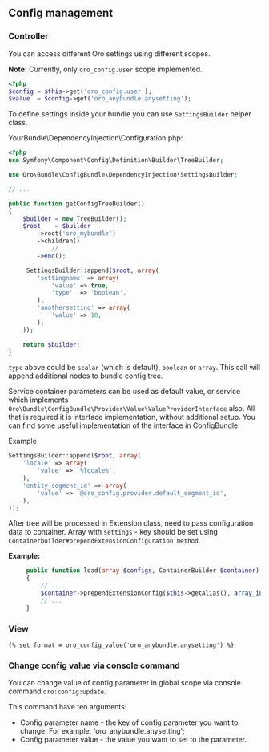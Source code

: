 ## Config management ##
### Controller ###
You can access different Oro settings using different scopes.

**Note:** Currently, only `oro_config.user` scope implemented.

``` php
<?php
$config = $this->get('oro_config.user');
$value  = $config->get('oro_anybundle.anysetting');
```

To define settings inside your bundle you can use `SettingsBuilder` helper class.

YourBundle\DependencyInjection\Configuration.php:

``` php
<?php
use Symfony\Component\Config\Definition\Builder\TreeBuilder;

use Oro\Bundle\ConfigBundle\DependencyInjection\SettingsBuilder;

// ...

public function getConfigTreeBuilder()
{
    $builder = new TreeBuilder();
    $root    = $builder
        ->root('oro_mybundle')
        ->children()
            // ...
        ->end();

     SettingsBuilder::append($root, array(
        'settingname' => array(
            'value' => true,
            'type'  => 'boolean',
        ),
        'anothersetting' => array(
            'value' => 10,
        ),
    ));

    return $builder;
}
```

`type` above could be `scalar` (which is default), `boolean` or `array`.
This call will append additional nodes to bundle config tree.

Service container parameters can be used as default value, or service which implements `Oro\Bundle\ConfigBundle\Provider\Value\ValueProviderInterface` also. All that is required it is interface implementation, without additional setup. You can find some useful implementation of the interface in ConfigBundle.

Example

```php
SettingsBuilder::append($root, array(
    'locale' => array(
        'value' => '%locale%',
    ),
    'entity_segment_id' => array(
        'value' => '@oro_config.provider.default_segment_id',
    ),
));
```

After tree will be processed in Extension class, need to pass configuration data to container.
Array with `settings` - key should be set using `Containerbuilder#prependExtensionConfiguration method`.

**Example:**
``` php
     public function load(array $configs, ContainerBuilder $container)
     {
         // ....
         $container->prependExtensionConfig($this->getAlias(), array_intersect_key($config, array_flip(['settings'])));
         // ...
     }
```

### View ###

```
{% set format = oro_config_value('oro_anybundle.anysetting') %}
```

### Change config value via console command ###
  
You can change value of config parameter in global scope via console command `oro:config:update`.

This command have teo arguments:

 - Config parameter name - the key of config parameter you want to change. For example, 'oro_anybundle.anysetting';
 - Config parameter value - the value you want to set to the parameter.
